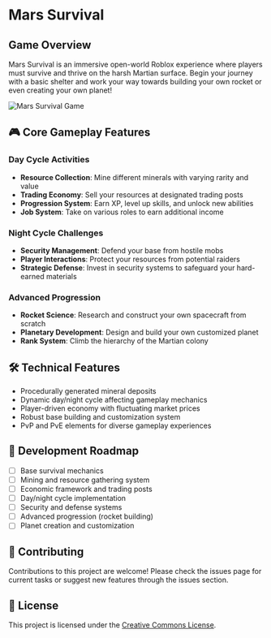 # Mars Survival

## Game Overview
Mars Survival is an immersive open-world Roblox experience where players must survive and thrive on the harsh Martian surface. Begin your journey with a basic shelter and work your way towards building your own rocket or even creating your own planet!

![Mars Survival Game](https://placeholder-image.com/mars-survival-banner.jpg)

## 🎮 Core Gameplay Features

### Day Cycle Activities
- **Resource Collection**: Mine different minerals with varying rarity and value
- **Trading Economy**: Sell your resources at designated trading posts
- **Progression System**: Earn XP, level up skills, and unlock new abilities
- **Job System**: Take on various roles to earn additional income

### Night Cycle Challenges
- **Security Management**: Defend your base from hostile mobs
- **Player Interactions**: Protect your resources from potential raiders
- **Strategic Defense**: Invest in security systems to safeguard your hard-earned materials

### Advanced Progression
- **Rocket Science**: Research and construct your own spacecraft from scratch
- **Planetary Development**: Design and build your own customized planet
- **Rank System**: Climb the hierarchy of the Martian colony

## 🛠️ Technical Features
- Procedurally generated mineral deposits
- Dynamic day/night cycle affecting gameplay mechanics
- Player-driven economy with fluctuating market prices
- Robust base building and customization system
- PvP and PvE elements for diverse gameplay experiences

## 🚀 Development Roadmap
- [ ] Base survival mechanics
- [ ] Mining and resource gathering system
- [ ] Economic framework and trading posts
- [ ] Day/night cycle implementation
- [ ] Security and defense systems
- [ ] Advanced progression (rocket building)
- [ ] Planet creation and customization

## 🤝 Contributing
Contributions to this project are welcome! Please check the issues page for current tasks or suggest new features through the issues section.

## 📝 License
This project is licensed under the [Creative Commons License](LICENSE).